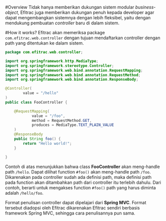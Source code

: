 #Overview
Tidak hanya memberikan dukungan sistem modular *business-object*, Efitrac juga 
memberikan dukungan penuh kepada developer agar dapat mengembangkan sistemnya
dengan lebih fleksibel, yaitu dengan mendukung pembuatan *controller* baru
di dalam sistem.

#How it works?
Efitrac akan memeriksa package `com.efitrac.web.controller` dengan tujuan 
mendaftarkan controller dengan path yang ditentukan ke dalam sistem.

```java
package com.efitrac.web.controller;

import org.springframework.http.MediaType;
import org.springframework.stereotype.Controller;
import org.springframework.web.bind.annotation.RequestMapping;
import org.springframework.web.bind.annotation.RequestMethod;
import org.springframework.web.bind.annotation.ResponseBody;

@Controller(
        value = "/hello"
)
public class FooController {

    @RequestMapping(
            value = "/foo",
            method = RequestMethod.GET,
            produces = MediaType.TEXT_PLAIN_VALUE
    )
    @ResponseBody
    public String foo() {
        return "Hello world!";
    }

}

```

Contoh di atas menunjukkan bahwa class **FooController** akan meng-handle path
`/hello`. Dapat dilihat function `#foo()` akan meng-handle path `/foo`. 
Dikarenakan pada controller sudah ada definisi path, maka definisi path pada
function akan ditambahkan path dari controller itu terlebih dahulu. Dari contoh,
berarti untuk mengakses function `#foo()` path yang harus diminta adalah
`/hello/foo`.

Format penulisan controller dapat dipelajari dari **Spring MVC**. Format 
tersebut diadopsi oleh Efitrac dikarenakan Efitrac sendiri berbasis framework
Spring MVC, sehingga cara penulisannya pun sama.